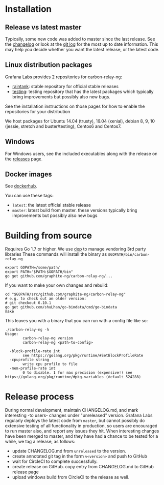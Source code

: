 # Installation

## Release vs latest master

Typically, some new code was added to master since the last release.
See the [changelog](https://github.com/graphite-ng/carbon-relay-ng/blob/master/CHANGELOG.md) or look at the [git log](https://github.com/graphite-ng/carbon-relay-ng/commits/master) for the most up to date information.
This may help you decide whether you want the latest release, or the latest code.

## Linux distribution packages

Grafana Labs provides 2 repositories for carbon-relay-ng:

* [raintank](https://packagecloud.io/raintank/raintank): stable repository for official stable releases
* [testing](https://packagecloud.io/raintank/testing): testing repository that has the latest packages which typically bring improvements but possibly also new bugs.

See the installation instructions on those pages for how to enable the repositories for your distribution

We host packages for Ubuntu 14.04 (trusty), 16.04 (xenial), debian 8, 9, 10 (jessie, stretch and buster/testing), Centos6 and Centos7.

## Windows

For Windows users, see the included executables along with the release on the [releases](https://github.com/graphite-ng/carbon-relay-ng/releases) page.

## Docker images

See [dockerhub](https://hub.docker.com/r/raintank/carbon-relay-ng/).

You can use these tags:

* `latest`: the latest official stable release
* `master`: latest build from master. these versions typically bring improvements but possibly also new bugs


# Building from source

Requires Go 1.7 or higher.
We use [dep](https://golang.github.io/dep/) to manage vendoring 3rd party libraries
These commands will install the binary as `$GOPATH/bin/carbon-relay-ng`

    export GOPATH=/some/path/
    export PATH="$PATH:$GOPATH/bin"
    go get github.com/graphite-ng/carbon-relay-ng/...

If you want to make your own changes and rebuild:

    cd "$GOPATH/src/github.com/graphite-ng/carbon-relay-ng"
    # e.g. to check out an older version:
    # git checkout 0.10.1
    go get github.com/shuLhan/go-bindata/cmd/go-bindata
    make


This leaves you with a binary that you can run with a config file like so:

```
./carbon-relay-ng -h
Usage:
        carbon-relay-ng version
        carbon-relay-ng <path-to-config>
	
  -block-profile-rate int
    	see https://golang.org/pkg/runtime/#SetBlockProfileRate
  -cpuprofile string
    	write cpu profile to file
  -mem-profile-rate int
    	0 to disable. 1 for max precision (expensive!) see https://golang.org/pkg/runtime/#pkg-variables (default 524288)
```


# Release process

During normal development, maintain CHANGELOG.md, and mark interesting -to users- changes under "unreleased" version.
Grafana Labs regularly deploys the latest code from `master`, but cannot possibly do extensive testing of all functionality in production, so users are encouraged to run master also, and report any issues they hit.
When interesting changes have been merged to master, and they have had a chance to be tested for a while, we tag a release, as follows:

* update CHANGELOG.md from `unreleased` to the version.
* create annotated git tag in the form `v<version>` and push to GitHub
* wait for CircleCI to complete successfully.
* create release on GitHub. copy entry from CHANGELOG.md to GitHub release page
* upload windows build from CircleCI to the release as well.
